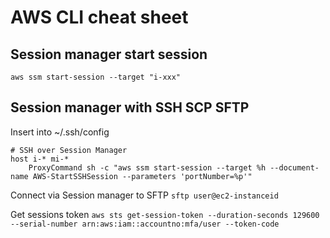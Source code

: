 # AWS CLI cheat sheet

## Session manager start session 
`aws ssm start-session --target "i-xxx"`

## Session manager with SSH SCP SFTP

Insert into ~/.ssh/config

```
# SSH over Session Manager
host i-* mi-*
    ProxyCommand sh -c "aws ssm start-session --target %h --document-name AWS-StartSSHSession --parameters 'portNumber=%p'"
```

Connect via Session manager to SFTP
`sftp user@ec2-instanceid`

Get sessions token 
`aws sts get-session-token --duration-seconds 129600 --serial-number arn:aws:iam::accountno:mfa/user --token-code`

